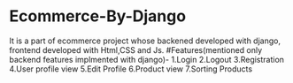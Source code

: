 # Ecommerce-By-Django
It is a part of ecommerce project whose backened developed with django, frontend developed with Html,CSS and Js. 
#Features(mentioned only backend features implmented with django)-
1.Login
2.Logout
3.Registration
4.User profile view
5.Edit Profile
6.Product view
7.Sorting Products
